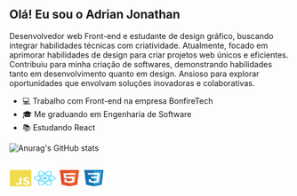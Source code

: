 ## Olá! Eu sou o Adrian Jonathan

Desenvolvedor web Front-end e estudante de design gráfico, buscando integrar habilidades técnicas com criatividade. Atualmente, focado em aprimorar habilidades de design para criar projetos web únicos e eficientes. Contribuiu para minha criação de softwares, demonstrando habilidades tanto em desenvolvimento quanto em design. Ansioso para explorar oportunidades que envolvam soluções inovadoras e colaborativas.

- 💻 Trabalho com Front-end na empresa BonfireTech
- 🎓 Me graduando em Engenharia de Software
- 📚 Estudando React

![Anurag's GitHub stats](https://github-readme-stats.vercel.app/api?username=AdrianJonathanMB&show_icons=true&theme=tokyonight)
  <div style="display: inline_block"><br>
  <img align="center" alt="Rafa-Js" height="30" width="40" src="https://raw.githubusercontent.com/devicons/devicon/master/icons/javascript/javascript-plain.svg">
  <img align="center" alt="Rafa-React" height="30" width="40" src="https://raw.githubusercontent.com/devicons/devicon/master/icons/react/react-original.svg">
  <img align="center" alt="Rafa-HTML" height="30" width="40" src="https://raw.githubusercontent.com/devicons/devicon/master/icons/html5/html5-original.svg">
  <img align="center" alt="Rafa-CSS" height="30" width="40" src="https://raw.githubusercontent.com/devicons/devicon/master/icons/css3/css3-original.svg">
  

 


